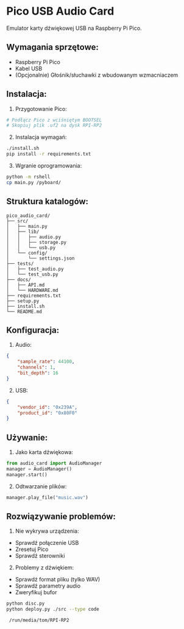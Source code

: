 # Pico USB Audio Card

Emulator karty dźwiękowej USB na Raspberry Pi Pico.

## Wymagania sprzętowe:
- Raspberry Pi Pico
- Kabel USB
- (Opcjonalnie) Głośnik/słuchawki z wbudowanym wzmacniaczem

## Instalacja:

1. Przygotowanie Pico:
```bash
# Podłącz Pico z wciśniętym BOOTSEL
# Skopiuj plik .uf2 na dysk RPI-RP2
```

2. Instalacja wymagań:
```bash
./install.sh
pip install -r requirements.txt
```

3. Wgranie oprogramowania:
```bash
python -m rshell
cp main.py /pyboard/
```

## Struktura katalogów:
```
pico_audio_card/
├── src/
│   ├── main.py
│   ├── lib/
│   │   ├── audio.py
│   │   ├── storage.py
│   │   └── usb.py
│   └── config/
│       └── settings.json
├── tests/
│   ├── test_audio.py
│   └── test_usb.py
├── docs/
│   ├── API.md
│   └── HARDWARE.md
├── requirements.txt
├── setup.py
├── install.sh
└── README.md
```

## Konfiguracja:

1. Audio:
```json
{
    "sample_rate": 44100,
    "channels": 1,
    "bit_depth": 16
}
```

2. USB:
```json
{
    "vendor_id": "0x239A",
    "product_id": "0x80F0"
}
```

## Używanie:

1. Jako karta dźwiękowa:
```python
from audio_card import AudioManager
manager = AudioManager()
manager.start()
```

2. Odtwarzanie plików:
```python
manager.play_file("music.wav")
```

## Rozwiązywanie problemów:

1. Nie wykrywa urządzenia:
- Sprawdź połączenie USB
- Zresetuj Pico
- Sprawdź sterowniki

2. Problemy z dźwiękiem:
- Sprawdź format pliku (tylko WAV)
- Sprawdź parametry audio
- Zweryfikuj bufor

```bash
python disc.py
python deploy.py ./src --type code

 /run/media/tom/RPI-RP2


```